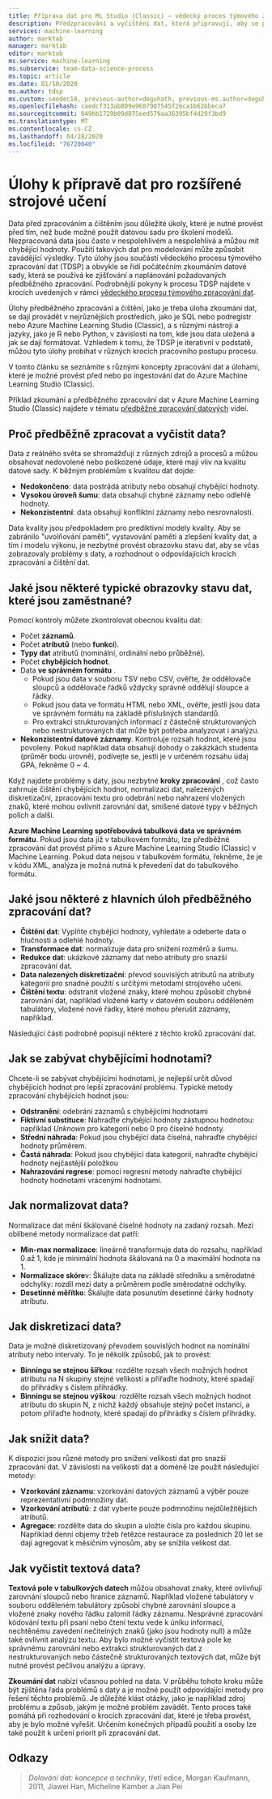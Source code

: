 ```yaml
---
title: Příprava dat pro ML Studio (Classic) – vědecký proces týmového zpracování dat
description: Předzpracování a vyčištění dat, která připravují, aby se pro strojové učení efektivně používala.
services: machine-learning
author: marktab
manager: marktab
editor: marktab
ms.service: machine-learning
ms.subservice: team-data-science-process
ms.topic: article
ms.date: 01/10/2020
ms.author: tdsp
ms.custom: seodec18, previous-author=deguhath, previous-ms.author=deguhath
ms.openlocfilehash: caedcf313ab809e9607907545f26ca1b62bbeca7
ms.sourcegitcommit: 849bb1729b89d075eed579aa36395bf4d29f3bd9
ms.translationtype: MT
ms.contentlocale: cs-CZ
ms.lasthandoff: 04/28/2020
ms.locfileid: "76720040"
---
```

# <a name="tasks-to-prepare-data-for-enhanced-machine-learning"></a>Úlohy k přípravě dat pro rozšířené strojové učení
Data před zpracováním a čištěním jsou důležité úkoly, které je nutné provést před tím, než bude možné použít datovou sadu pro školení modelů. Nezpracovaná data jsou často v nespolehlivém a nespolehlivá a můžou mít chybějící hodnoty. Použití takových dat pro modelování může způsobit zavádějící výsledky. Tyto úlohy jsou součástí vědeckého procesu týmového zpracování dat (TDSP) a obvykle se řídí počátečním zkoumáním datové sady, která se používá ke zjišťování a naplánování požadovaných předběžného zpracování. Podrobnější pokyny k procesu TDSP najdete v krocích uvedených v rámci [vědeckého procesu týmového zpracování dat](overview.md).

Úlohy předběžného zpracování a čištění, jako je třeba úloha zkoumání dat, se dají provádět v nejrůznějších prostředích, jako je SQL nebo podregistr nebo Azure Machine Learning Studio (Classic), a s různými nástroji a jazyky, jako je R nebo Python, v závislosti na tom, kde jsou data uložená a jak se dají formátovat. Vzhledem k tomu, že TDSP je iterativní v podstatě, můžou tyto úlohy probíhat v různých krocích pracovního postupu procesu.

V tomto článku se seznámíte s různými koncepty zpracování dat a úlohami, které je možné provést před nebo po ingestování dat do Azure Machine Learning Studio (Classic).

Příklad zkoumání a předběžného zpracování dat v Azure Machine Learning Studio (Classic) najdete v tématu [předběžné zpracování datových](https://azure.microsoft.com/documentation/videos/preprocessing-data-in-azure-ml-studio/) videí.

## <a name="why-pre-process-and-clean-data"></a>Proč předběžně zpracovat a vyčistit data?
Data z reálného světa se shromažďují z různých zdrojů a procesů a můžou obsahovat nedovolené nebo poškozené údaje, které mají vliv na kvalitu datové sady. K běžným problémům s kvalitou dat dojde:

* **Nedokončeno**: data postrádá atributy nebo obsahují chybějící hodnoty.
* **Vysokou úroveň šumu**: data obsahují chybné záznamy nebo odlehlé hodnoty.
* **Nekonzistentní**: data obsahují konfliktní záznamy nebo nesrovnalosti.

Data kvality jsou předpokladem pro prediktivní modely kvality. Aby se zabránilo "uvolňování paměti", vystavování paměti a zlepšení kvality dat, a tím i modelu výkonu, je nezbytné provést obrazovku stavu dat, aby se včas zobrazovaly problémy s daty, a rozhodnout o odpovídajících krocích zpracování a čištění dat.

## <a name="what-are-some-typical-data-health-screens-that-are-employed"></a>Jaké jsou některé typické obrazovky stavu dat, které jsou zaměstnané?
Pomocí kontroly můžete zkontrolovat obecnou kvalitu dat:

* Počet **záznamů**.
* Počet **atributů** (nebo **funkcí**).
* **Typy dat** atributů (nominální, ordinální nebo průběžné).
* Počet **chybějících hodnot**.
* Data **ve správném formátu** .
  * Pokud jsou data v souboru TSV nebo CSV, ověřte, že oddělovače sloupců a oddělovače řádků vždycky správně oddělují sloupce a řádky.
  * Pokud jsou data ve formátu HTML nebo XML, ověřte, jestli jsou data ve správném formátu na základě příslušných standardů.
  * Pro extrakci strukturovaných informací z částečně strukturovaných nebo nestrukturovaných dat může být potřeba analyzovat i analýzu.
* **Nekonzistentní datové záznamy**. Kontroluje rozsah hodnot, které jsou povoleny. Pokud například data obsahují dohody o zakázkách studenta (průměr bodu úrovně), podívejte se, jestli je v určeném rozsahu údaj GPA, řekněme 0 ~ 4.

Když najdete problémy s daty, jsou nezbytné **kroky zpracování** , což často zahrnuje čištění chybějících hodnot, normalizaci dat, nalezených diskretizační, zpracování textu pro odebrání nebo nahrazení vložených znaků, které mohou ovlivnit zarovnání dat, smíšené datové typy v běžných polích a další.

**Azure Machine Learning spotřebovává tabulková data ve správném formátu**.  Pokud jsou data již v tabulkovém formátu, lze předběžné zpracování dat provést přímo s Azure Machine Learning Studio (Classic) v Machine Learning.  Pokud data nejsou v tabulkovém formátu, řekněme, že je v kódu XML, analýza je možná nutná k převedení dat do tabulkového formátu.  

## <a name="what-are-some-of-the-major-tasks-in-data-pre-processing"></a>Jaké jsou některé z hlavních úloh předběžného zpracování dat?
* **Čištění dat**: Vyplňte chybějící hodnoty, vyhledáte a odeberte data o hlučnosti a odlehlé hodnoty.
* **Transformace dat**: normalizuje data pro snížení rozměrů a šumu.
* **Redukce dat**: ukázkové záznamy dat nebo atributy pro snazší zpracování dat.
* **Data nalezených diskretizační**: převod souvislých atributů na atributy kategorií pro snadné použití s určitými metodami strojového učení.
* **Čištění textu**: odstranit vložené znaky, které mohou způsobit chybné zarovnání dat, například vložené karty v datovém souboru odděleném tabulátory, vložené nové řádky, které mohou přerušit záznamy, například.

Následující části podrobně popisují některé z těchto kroků zpracování dat.

## <a name="how-to-deal-with-missing-values"></a>Jak se zabývat chybějícími hodnotami?
Chcete-li se zabývat chybějícími hodnotami, je nejlepší určit důvod chybějících hodnot pro lepší zpracování problému. Typické metody zpracování chybějících hodnot jsou:

* **Odstranění**: odebrání záznamů s chybějícími hodnotami
* **Fiktivní substituce**: Nahraďte chybějící hodnoty zástupnou hodnotou: například *Unknown* pro kategorií nebo 0 pro číselné hodnoty.
* **Střední náhrada**: Pokud jsou chybějící data číselná, nahraďte chybějící hodnoty průměrem.
* **Častá náhrada**: Pokud jsou chybějící data kategorií, nahraďte chybějící hodnoty nejčastější položkou
* **Nahrazování regrese**: pomocí regresní metody nahraďte chybějící hodnoty hodnotami vrácenými hodnotami.  

## <a name="how-to-normalize-data"></a>Jak normalizovat data?
Normalizace dat mění škálované číselné hodnoty na zadaný rozsah. Mezi oblíbené metody normalizace dat patří:

* **Min-max normalizace**: lineárně transformuje data do rozsahu, například 0 až 1, kde je minimální hodnota škálovaná na 0 a maximální hodnota na 1.
* **Normalizace skóre**v: Škálujte data na základě středníku a směrodatné odchylky: rozdíl mezi daty a průměrem podle směrodatné odchylky.
* **Desetinné měřítko**: Škálujte data posunutím desetinné čárky hodnoty atributu.  

## <a name="how-to-discretize-data"></a>Jak diskretizaci data?
Data je možné diskretizovaný převodem souvislých hodnot na nominální atributy nebo intervaly. To je několik způsobů, jak to provést:

* **Binningu se stejnou šířkou**: rozdělte rozsah všech možných hodnot atributu na N skupiny stejné velikosti a přiřaďte hodnoty, které spadají do přihrádky s číslem přihrádky.
* **Binningu se stejnou výškou**: rozdělte rozsah všech možných hodnot atributu do skupin N, z nichž každý obsahuje stejný počet instancí, a potom přiřaďte hodnoty, které spadají do přihrádky s číslem přihrádky.  

## <a name="how-to-reduce-data"></a>Jak snížit data?
K dispozici jsou různé metody pro snížení velikosti dat pro snazší zpracování dat. V závislosti na velikosti dat a doméně lze použít následující metody:

* **Vzorkování záznamu**: vzorkování datových záznamů a výběr pouze reprezentativní podmnožiny dat.
* **Vzorkování atributů**: z dat vyberte pouze podmnožinu nejdůležitějších atributů.  
* **Agregace**: rozdělte data do skupin a uložte čísla pro každou skupinu. Například denní objemy tržeb řetězce restaurace za posledních 20 let se dají agregovat k měsíčním výnosům, aby se snížila velikost dat.  

## <a name="how-to-clean-text-data"></a>Jak vyčistit textová data?
**Textová pole v tabulkových datech** můžou obsahovat znaky, které ovlivňují zarovnání sloupců nebo hranice záznamů. Například vložené tabulátory v souboru odděleném tabulátory způsobí chybné zarovnání sloupce a vložené znaky nového řádku zalomit řádky záznamu. Nesprávné zpracování kódování textu při psaní nebo čtení textu vede k úniku informací, nechtěnému zavedení nečitelných znaků (jako jsou hodnoty null) a může také ovlivnit analýzu textu. Aby bylo možné vyčistit textová pole ke správnému zarovnání nebo extrakci strukturovaných dat z nestrukturovaných nebo částečně strukturovaných textových dat, může být nutné provést pečlivou analýzu a úpravy.

**Zkoumání dat** nabízí včasnou pohled na data. V průběhu tohoto kroku může být zjištěna řada problémů s daty a je možné použít odpovídající metody pro řešení těchto problémů.  Je důležité klást otázky, jako je například zdroj problému a způsob, jakým je možné problém zavádět. Tento proces také pomáhá při rozhodování o krocích zpracování dat, které je třeba provést, aby je bylo možné vyřešit. Určením konečných případů použití a osoby lze také použít k určení priorit při zpracování dat.

## <a name="references"></a>Odkazy
> *Dolování dat: koncepce a techniky*, třetí edice, Morgan Kaufmann, 2011, Jiawei Han, Micheline Kamber a Jian Pei
> 
> 

